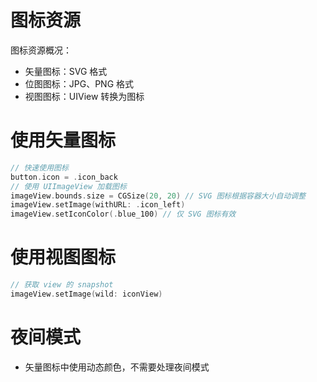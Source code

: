 # 图标资源

图标资源概况：
- 矢量图标：SVG 格式
- 位图图标：JPG、PNG 格式
- 视图图标：UIView 转换为图标

# 使用矢量图标
``` swift
// 快速使用图标
button.icon = .icon_back
// 使用 UIImageView 加载图标
imageView.bounds.size = CGSize(20, 20) // SVG 图标根据容器大小自动调整
imageView.setImage(withURL: .icon_left)
imageView.setIconColor(.blue_100) // 仅 SVG 图标有效
```

# 使用视图图标
``` swift
// 获取 view 的 snapshot
imageView.setImage(wild: iconView)
```

# 夜间模式
- 矢量图标中使用动态颜色，不需要处理夜间模式
